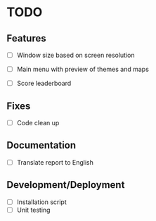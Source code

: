 # TODO

## Features
- [ ] Window size based on screen resolution
- [ ] Main menu with preview of themes and maps
- [ ] Score leaderboard


## Fixes
- [ ] Code clean up


## Documentation
- [ ] Translate report to English


## Development/Deployment
- [ ] Installation script
- [ ] Unit testing
